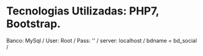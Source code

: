 # Tecnologias Utilizadas: PHP7, Bootstrap.

  Banco: MySql /
  User: Root /
  Pass: '' /
  server: localhost /
  bdname = bd_social /

